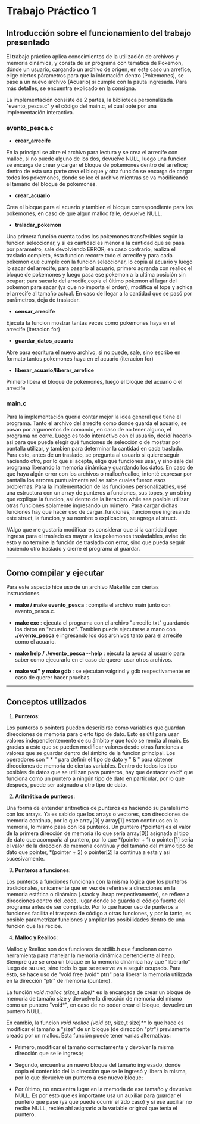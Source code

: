 Trabajo Práctico 1
=============

## Introducción sobre el funcionamiento del trabajo presentado

El trabajo práctico aplica conocimientos de la utilización de archivos y memoria dinámica, y consta de un programa con temática de Pokemon, dónde un usuario, cargando un archivo de origen, en este caso un arrefice, elige ciertos párametros para que la infomación dentro (Pokemones), se pase a un nuevo archivo (Acuario) si cumple con la pauta ingresada. Para más detalles, se encuentra explicado en la consigna.

La implementación consiste de 2 partes, la biblioteca personalizada "evento_pesca.c" y el código del main.c, el cual opté por una implementación interactiva.

### evento_pesca.c

- **crear_arrecife**

En la principal se abre el archivo para lectura y se crea el arrecife con malloc, si no puede alguno de los dos, devuelve NULL, luego una funcion se encarga de crear y cargar el bloque de pokemones dentro del arrefice; dentro de esta una parte crea el bloque y otra función se encarga de cargar todos los pokemones, donde se lee el archivo mientras se va modificando el tamaño del bloque de pokemones.

- **crear_acuario**

Crea el bloque para el acuario y tambien el bloque correspondiente para los pokemones, en caso de que algun malloc falle, devuelve NULL.

- **traladar_pokemon** 

Una primera función cuenta todos los pokemones transferibles según la funcion seleccionar, y si es cantidad es menor a la cantidad que se pasa por parametro, sale devolviendo ERROR; en caso contrario, realiza el traslado completo, ésta funcion recorre todo el arrecife y para cada pokemon que cumple con la funcion seleccionar, lo copia al acuario y luego lo sacar del arrecife; para pasarlo al acuario, primero agranda con realloc el bloque de pokemones y luego pasa ese pokemon a la ultima posición sin ocupar; para sacarlo del arrecife,copia el último pokemon al lugar del pokemon para sacar (ya que no importa el orden), modifica el tope y achica el arrecife al tamaño actual. En caso de llegar a la cantidad que se pasó por parámetros, deja de trasladar.

- **censar_arrecife**

Ejecuta la funcion mostrar tantas veces como pokemones haya en el arrecife (iteracion for)

- **guardar_datos_acuario**

Abre para escritura el nuevo archivo, si no puede, sale, sino escribe en formato tantos pokemones haya en el acuario (iteracion for)

- **liberar_acuario/liberar_arrefice**

Primero libera el bloque de pokemones, luego el bloque del acuario o el arrecife

### main.c

Para la implementación queria contar mejor la idea general que tiene el programa. Tanto el archivo del arrecife como donde guarda el acuario, se pasan por argumentos de comando, en caso de no tener alguno, el programa no corre. Luego es todo interactivo con el usuario, decidí hacerlo así para que pueda elegir qué funciones de selección o de mostrar por pantalla utilizar, y tambien para determinar la cantidad en cada traslado. Para esto, antes de un traslado, se pregunta al usuario si quiere seguir haciendo otro, por lo que si acepta, elige que funciones usar, y sino sale del programa liberando la memoria dinámica y guardando los datos. En caso de que haya algún error con los archivos o malloc/realloc, intenté expresar por pantalla los errores puntualmente
así se sabe cuales fueron esos problemas. Para la implementacion de las funciones personalizables, usé una estructura con un array de punteros a funciones, sus topes, y un string que explique la funcion, así dentro de la iteracion while sea posible utilizar otras funciones solamente ingresando un número. Para cargar dichas funciones hay que hacer uso de cargar_funciones, función que ingresando este struct, la funcion, y su nombre o explicacion, se agrega al struct.

//Algo que me gustaria modificar es considerar que si la cantidad que ingresa para el traslado es mayor a los pokemones trasladables, avise de esto y no termine la función de traslado con error, sino que pueda seguir haciendo otro traslado y cierre el programa al guardar.

------------------------------------------------------------------------

## Como compilar y ejecutar

Para este aspecto hice uso de un archivo Makefile con ciertas instrucciones.

- **make / make evento_pesca** : compila el archivo main junto con evento_pesca.c.

- **make exe** :  ejecuta el programa con el archivo "arrecife.txt" guardando los datos en "acuario.txt". Tambien puede ejecutarse a mano con **./evento_pesca** e ingresando los dos archivos tanto para el arrecife como el acuario.

- **make help / ./evento_pesca --help** : ejecuta la ayuda al usuario para saber como ejecurarlo 
en el caso de querer usar otros archivos.

- **make val" y make gdb** : se ejecutan valgrind y gdb respectivamente en caso de querer hacer pruebas. 

------------------------------------------------------------------------

## Conceptos utilizados

1. **Punteros**:

Los punteros o pointers pueden describirse como variables que guardan direcciones de memoria para cierto tipo de dato. Esto es útil para usar valores independientemente de su ámbito y que todo se remita al main. Es gracias a esto que se pueden modificar valores desde otras funciones a valores que se guardar dentro del ámbito de la funcion principal. Los operadores son " * " para definir el tipo de dato y " & " para obtener direcciones de memoria de ciertas variables. Dentro de todos los tipo posibles de datos que se utilizan para punteros, hay que destacar void* que funciona como un puntero a ningún tipo de dato en particular, por lo que después, puede ser asignado a otro tipo de dato.

2. **Aritmética de punteros**:

Una forma de entender aritmética de punteros es haciendo su paralelismo con los arrays. Ya es sabido que los arrays o vectores, son direcciones de memoria continua, por lo que array[0] y array[1] estan continuos en la memoria, lo mismo pasa con los punteros. Un puntero (*pointer) es el valor de la primera dirección de memoria (lo que seria array[0]) asignada al tipo de dato que acompaña al puntero, por lo que *(pointer + 1) o pointer[1] seria el valor de la direccion de memoria continua y del tamaño del mismo tipo de dato que pointer, *(pointer + 2) o pointer[2] la continua a esta y así sucesivamente. 

3. **Punteros a funciones**:

Los punteros a funciones funcionan con la misma lógica que los punteros tradicionales, unicamente que en vez de referirse a direcciones en la memoria estática o dinámica (.stack y .heap respectivamente), se refiere a direcciones dentro del .code, lugar donde se guarda el código fuente del programa antes de ser compilado. Por lo que hacer uso de punteros a funciones facilita el traspaso de código a otras funciones, y por lo tanto, es posible parametrizar funciones y ampliar las posibilidades dentro de una función que las recibe.
	
4. **Malloc y Realloc**:

Malloc y Realloc son dos funciones de stdlib.h que funcionan como herramienta para manejar la memoria dinámica pertenciente al heap. Siempre que se crea un bloque en la memoria dinámica hay que "liberarlo" luego de su uso, sino todo lo que se reserve va a seguir ocupado. Para ésto, se hace uso de "void free (void* ptr)" para liberar la memoria utilizada en la dirección "ptr" de memoria (puntero).
	
La función **void* malloc (size_t size)** es la encargada de crear un bloque de memoria de tamaño size y devuelve la dirección de memoria del mismo como un puntero "void*", en caso de no poder crear el bloque, devuelve un puntero NULL.

En cambio, la funcion **void* realloc (void* ptr, size_t size)** lo que hace es modificar el tamaño a "size" de un bloque (de dirección "ptr") previamente creado por un malloc. Ésta función puede tener varias alternativas:

- Primero, modificar el tamaño correctamente y devolver la misma dirección que se le ingresó; 

- Segundo, encuentra un nuevo bloque del tamaño ingresado, donde copia el contenido del la dirección que se le ingresó y libera la misma, por lo que devuelve un puntero a ese nuevo bloque;

- Por último, no encuentra lugar en la memoria de ese tamaño y devuelve NULL. Es por esto que es importante usa un auxiliar para guardar el puntero que pase (ya que puede ocurrir el 2do caso) y si ese auxiliar no recibe NULL, recién ahí asignarlo a la variable original que tenia el puntero.
	
